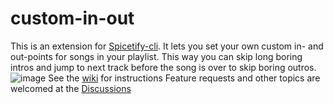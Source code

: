 # custom-in-out
This is an extension for [Spicetify-cli](https://github.com/khanhas/spicetify-cli). It lets you set your own custom in- and out-points for songs in your playlist. 
This way you can skip long boring intros and jump to next track before the song is over to skip boring outros. 
![image](https://user-images.githubusercontent.com/4112881/114616068-b92a6680-9ca6-11eb-851f-fd80acee29d3.png)
See the [wiki](https://github.com/jkohlin/custom-in-out/wiki) for instructions
Feature requests and other topics are welcomed at the [Discussions](https://github.com/jkohlin/custom-in-out/discussions)
